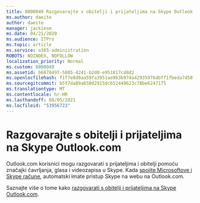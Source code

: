 ```yaml
---
title: 8000049 Razgovarajte s obitelji i prijateljima na Skype Outlook.com
ms.author: daeite
author: daeite
manager: jackiesm
ms.date: 04/21/2020
ms.audience: ITPro
ms.topic: article
ms.service: o365-administration
ROBOTS: NOINDEX, NOFOLLOW
localization_priority: Normal
ms.custom: 8000049
ms.assetid: b6878497-5885-4241-b2d0-e951817c48d2
ms.openlocfilehash: f1f7e8d0aa59fa3951ae9b3b974a42935976dbff1fbeda7d58fcc52bb39de98a
ms.sourcegitcommit: b5f7da89a650d2915dc652449623c78be6247175
ms.translationtype: MT
ms.contentlocale: hr-HR
ms.lasthandoff: 08/05/2021
ms.locfileid: "53956723"
---
```

# <a name="talk-to-family-and-friends-on-skype-in-outlookcom"></a>Razgovarajte s obitelji i prijateljima na Skype Outlook.com

Outlook.com korisnici mogu razgovarati s prijateljima i obitelji pomoću značajki čavrljanja, glasa i videozapisa u Skype. Kada [spojite Microsoftove i Skype račune](https://go.microsoft.com/fwlink/p/?linkid=2001101&amp;clcid=0x409), automatski imate pristup Skype na webu na Outlook.com.
  
Saznajte više o tome kako [razgovarati s obitelji i prijateljima na Skype Outlook.com](https://go.microsoft.com/fwlink/p/?linkid=2001407&amp;clcid=0x409).
  

